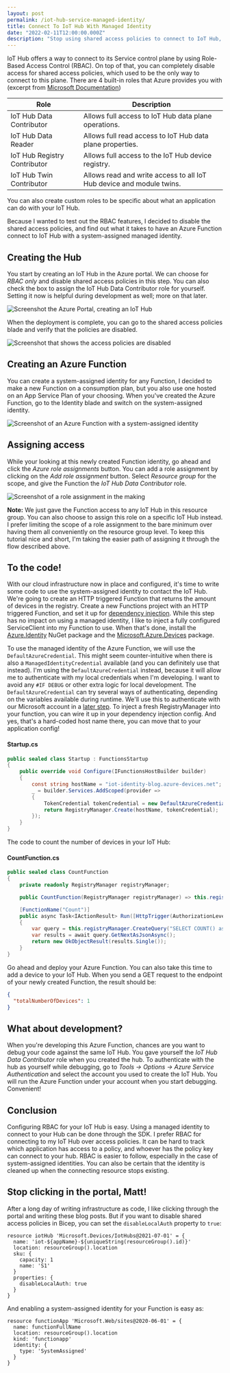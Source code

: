 ```yaml
---
layout: post
permalink: /iot-hub-service-managed-identity/
title: Connect To IoT Hub With Managed Identity
date: "2022-02-11T12:00:00.000Z"
description: "Stop using shared access policies to connect to IoT Hub, and start using managed identities."
---
```


IoT Hub offers a way to connect to its Service control plane by using Role-Based Access Control (RBAC). On top of that, you can completely disable access for shared access policies, which used to be the only way to connect to this plane. There are 4 built-in roles that Azure provides you with (excerpt from [Microsoft Documentation][1])

|Role|Description|
|---|---|
|IoT Hub Data Contributor|Allows full access to IoT Hub data plane operations.|
|IoT Hub Data Reader|Allows full read access to IoT Hub data plane properties.|
|IoT Hub Registry Contributor|Allows full access to the IoT Hub device registry.|
|IoT Hub Twin Contributor|Allows read and write access to all IoT Hub device and module twins.|

You can also create custom roles to be specific about what an application can do with your IoT Hub.

Because I wanted to test out the RBAC features, I decided to disable the shared access policies, and find out what it takes to have an Azure Function connect to IoT Hub with a system-assigned managed identity.

## Creating the Hub

You start by creating an IoT Hub in the Azure portal. We can choose for *RBAC only* and disable shared access policies in this step. You can also check the box to assign the IoT Hub Data Contributor role for yourself. Setting it now is helpful during development as well; more on that later.

![Screenshot the Azure Portal, creating an IoT Hub](/assets/2022/create-iot-hub.png "Bye-bye policies!")

When the deployment is complete, you can go to the shared access policies blade and verify that the policies are disabled.

![Screenshot that shows the access policies are disabled](/assets/2022/policies-disabled.png "The policies are disabled")

## Creating an Azure Function

You can create a system-assigned identity for any Function, I decided to make a new Function on a consumption plan, but you also use one hosted on an App Service Plan of your choosing. When you've created the Azure Function, go to the Identity blade and switch on the system-assigned identity. 

![Screenshot of an Azure Function with a system-assigned identity](/assets/2022/identity-created.png "No more identity crisis")

## Assigning access

While your looking at this newly created Function identity, go ahead and click the *Azure role assignments* button. You can add a role assignment by clicking on the *Add role assignment* button. Select *Resource group* for the scope, and give the Function the *IoT Hub Data Contributor* role.

![Screenshot of a role assignment in the making](/assets/2022/add-role-assignment.png "Assigning a role")

**Note:** We just gave the Function access to any IoT Hub in this resource group. You can also choose to assign this role on a specific IoT Hub instead. I prefer limiting the scope of a role assignment to the bare minimum over having them all conveniently on the resource group level. To keep this tutorial nice and short, I'm taking the easier path of assigning it through the flow described above.

## To the code!

With our cloud infrastructure now in place and configured, it's time to write some code to use the system-assigned identity to contact the IoT Hub. We're going to create an HTTP triggered Function that returns the amount of devices in the registry. Create a new Functions project with an HTTP triggered Function, and set it up for [dependency injection][2]. While this step has no impact on using a managed identity, I like to inject a fully configured ServiceClient into my Function to use. When that's done, install the [Azure.Identity][3] NuGet package and the [Microsoft.Azure.Devices][4] package.

To use the managed identity of the Azure Function, we will use the `DefaultAzureCredential`. This might seem counter-intuitive when there is also a `ManagedIdentityCredential` available (and you can definitely use that instead). I'm using the `DefaultAzureCredential` instead, because it will allow me to authenticate with my local credentials when I'm developing. I want to avoid any `#IF DEBUG` or other extra logic for local development. The `DefaultAzureCredential` can try several ways of authenticating, depending on the variables available during runtime. We'll use this to authenticate with our Microsoft account in a [later step](#Development). To inject a fresh RegistryManager into your function, you can wire it up in your dependency injection config. And yes, that's a hard-coded host name there, you can move that to your application config!

#### Startup.cs

```cs
public sealed class Startup : FunctionsStartup
{
    public override void Configure(IFunctionsHostBuilder builder)
    {
        const string hostName = "iot-identity-blog.azure-devices.net";
        _ = builder.Services.AddScoped(provider =>
        {
            TokenCredential tokenCredential = new DefaultAzureCredential();
            return RegistryManager.Create(hostName, tokenCredential);
        });
    }
}
```

The code to count the number of devices in your IoT Hub:

#### CountFunction.cs

```cs
public sealed class CountFunction
{
    private readonly RegistryManager registryManager;

    public CountFunction(RegistryManager registryManager) => this.registryManager = registryManager;

    [FunctionName("Count")]
    public async Task<IActionResult> Run([HttpTrigger(AuthorizationLevel.Anonymous, "get")] HttpRequest req)
    {
        var query = this.registryManager.CreateQuery("SELECT COUNT() as totalNumberOfDevices FROM devices", 1);
        var results = await query.GetNextAsJsonAsync();
        return new OkObjectResult(results.Single());
    }
}
```

Go ahead and deploy your Azure Function. You can also take this time to add a device to your IoT Hub. When you send a GET request to the endpoint of your newly created Function, the result should be:

```json
{
  "totalNumberOfDevices": 1
}
```

## <a name="Development"></a>What about development?

When you're developing this Azure Function, chances are you want to debug your code against the same IoT Hub. You gave yourself the *IoT Hub Data Contributor* role when you created the hub. To authenticate with the hub as yourself while debugging, go to *Tools -> Options -> Azure Service Authentication* and select the account you used to create the IoT Hub. You will run the Azure Function under your account when you start debugging. Convenient!

## Conclusion

Configuring RBAC for your IoT Hub is easy. Using a managed identity to connect to your Hub can be done through the SDK. I prefer RBAC for connecting to my IoT Hub over access policies. It can be hard to track which application has access to a policy, and whoever has the policy key can connect to your hub. RBAC is easier to follow, especially in the case of system-assigned identities. You can also be certain that the identity is cleaned up when the connecting resource stops existing.

## Stop clicking in the portal, Matt!

After a long day of writing infrastructure as code, I like clicking through the portal and writing these blog posts. But if you want to disable shared access policies in Bicep, you can set the `disableLocalAuth` property to `true`:

```
resource iotHub 'Microsoft.Devices/IotHubs@2021-07-01' = {
  name: 'iot-${appName}-${uniqueString(resourceGroup().id)}'
  location: resourceGroup().location
  sku: {
    capacity: 1
    name: 'S1'
  }
  properties: {
    disableLocalAuth: true
  }
}
```

And enabling a system-assigned identity for your Function is easy as:

```
resource functionApp 'Microsoft.Web/sites@2020-06-01' = {
  name: functionFullName
  location: resourceGroup().location
  kind: 'functionapp'
  identity: {
    type: 'SystemAssigned'
  }
}
```

  [1]: https://docs.microsoft.com/en-us/azure/iot-hub/iot-hub-dev-guide-azure-ad-rbac?WT.mc_id=IoT-MVP-5004034#manage-access-to-iot-hub-by-using-azure-rbac-role-assignment
  [2]: https://docs.microsoft.com/en-us/azure/azure-functions/functions-dotnet-dependency-injection?WT.mc_id=IoT-MVP-5004034
  [3]: https://github.com/Azure/azure-sdk-for-net/blob/Azure.Identity_1.5.0/sdk/identity/Azure.Identity/README.md
  [4]: https://github.com/Azure/azure-iot-sdk-csharp
